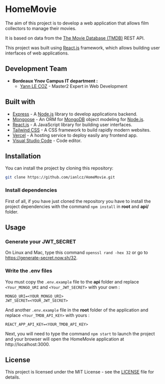 # HomeMovie

The aim of this project is to develop a web application that allows film collectors to manage their movies.

It is based on data from the [The Movie Database (TMDB)](https://www.themoviedb.org/) REST API.

This project was built using [React.js](https://reactjs.org/) framework, which allows building user interfaces of web applications.

## Development Team

- **Bordeaux Ynov Campus IT department :**
  - [Yann LE COZ](https://github.com/ianlcz) - Master2 Expert in Web Development

## Built with

- [Express](https://expressjs.com/) - A [Node.js](https://nodejs.org/en/) library to develop applications backend.
- [Mongoose](https://mongoosejs.com/) - An ORM for [MongoDB](https://www.mongodb.com/) object modeling for [Node.js](https://nodejs.org/en/).
- [React.js](https://reactjs.org/) - A JavaScript library for building user interfaces.
- [Tailwind CSS](https://tailwindcss.com/) - A CSS framework to build rapidly modern websites.
- [Vercel](https://vercel.com/) - A hosting service to deploy easily any frontend app.
- [Visual Studio Code](https://code.visualstudio.com/) - Code editor.

## Installation

You can install the project by cloning this repository:

```sh
git clone https://github.com/ianlcz/HomeMovie.git
```

### Install dependencies

First of all, if you have just cloned the repository you have to install the project dependencies with the command `npm install` in **root** and **api/** folder.

## Usage

### Generate your JWT_SECRET

On Linux and Mac, type this command `openssl rand -hex 32` or go to https://generate-secret.now.sh/32.

### Write the .env files

You must copy the `.env.example` file to the **api** folder and replace `<Your_MONGO_URI` and `<Your_JWT_SECRET>` with your own :

```
MONGO_URI=<YOUR_MONGO_URI>
JWT_SECRET=<YOUR_JWT_SECRET>
```

And another `.env.example` file in the **root** folder of the application and replace `<Your_TMDB_API_KEY>` with yours :

```
REACT_APP_API_KEY=<YOUR_TMDB_API_KEY>
```

Next, you will need to type the command `npm start` to launch the project and your browser will open the HomeMovie application at http://localhost:3000.

## License

This project is licensed under the MIT License - see the [LICENSE](./LICENSE) file for details.

